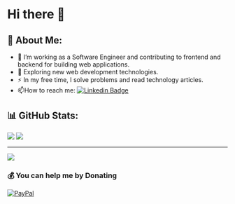 # Hi there 👋

## 💫 About Me:
- :telescope: I’m working as a Software Engineer and contributing to frontend and backend for building web applications.
- :seedling: Exploring new web development technologies.
- :zap: In my free time, I solve problems and read technology articles.
- :mailbox:How to reach me: [![Linkedin Badge](https://img.shields.io/badge/-AhmadMuzayyin-blue?style=flat&logo=Linkedin&logoColor=white)](https://www.linkedin.com/in/ahmad-muzayyin-6205491a5/)

## 📊 GitHub Stats:
![](https://github-readme-stats.vercel.app/api?username=AhmadMuzayyin&theme=dark&hide_border=false&include_all_commits=false&count_private=false)
![](https://github-readme-stats.vercel.app/api/top-langs/?username=AhmadMuzayyin&theme=dark&hide_border=false&include_all_commits=false&count_private=false&layout=compact)

---
[![](https://visitcount.itsvg.in/api?id=AhmadMuzayyin&icon=0&color=0)](https://visitcount.itsvg.in)

  ### 💰 You can help me by Donating
  [![PayPal](https://img.shields.io/badge/PayPal-00457C?style=for-the-badge&logo=paypal&logoColor=white)](https://paypal.me/Muzayyin96) 

  
<!-- Proudly created with GPRM ( https://gprm.itsvg.in ) -->
